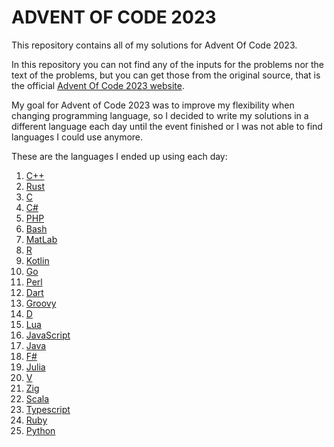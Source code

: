 # ADVENT OF CODE 2023

This repository contains all of my solutions for Advent Of Code 2023.

In this repository you can not find any of the inputs for the problems nor the text of the problems, but you can get those from the original source, that is the official [Advent Of Code 2023 website](https://adventofcode.com/2023).

My goal for Advent of Code 2023 was to improve my flexibility when changing programming language, so I decided to write my solutions in a different language each day until the event finished or I was not able to find languages I could use anymore.

These are the languages I ended up using each day:

<ol>
    <li> <a href="https://isocpp.org/">C++</a> </li>
    <li> <a href="https://www.rust-lang.org/">Rust</a> </li>
    <li> <a href="https://www.gnu.org/software/gnu-c-manual/">C</a> </li>
    <li> <a href="https://learn.microsoft.com/en-us/dotnet/csharp/">C#</a> </li>
    <li> <a href="https://www.php.net/">PHP</a> </li>
    <li> <a href="https://www.gnu.org/software/bash/">Bash</a> </li>
    <li> <a href="https://mathworks.com/">MatLab</a> </li>
    <li> <a href="https://www.r-project.org/">R</a> </li>
    <li> <a href="https://kotlinlang.org/">Kotlin</a> </li>
    <li> <a href="https://go.dev/">Go</a> </li>
    <li> <a href="https://www.perl.org/">Perl</a> </li>
    <li> <a href="https://dart.dev/">Dart</a> </li>
    <li> <a href="https://groovy-lang.org/">Groovy</a> </li>
    <li> <a href="https://dlang.org/">D</a> </li>
    <li> <a href="https://www.lua.org/">Lua</a> </li>
    <li> <a href="https://www.javascript.com/">JavaScript</a> </li>
    <li> <a href="https://www.java.com/">Java</a> </li>
    <li> <a href="https://fsharp.org/">F#</a> </li>
    <li> <a href="https://julialang.org/">Julia</a> </li>
    <li> <a href="https://vlang.io/">V</a> </li>
    <li> <a href="https://ziglang.org/">Zig</a> </li>
    <li> <a href="https://www.scala-lang.org/">Scala</a> </li>
    <li> <a href="https://www.typescriptlang.org/">Typescript</a> </li>
    <li> <a href="https://www.ruby-lang.org/">Ruby</a> </li>
    <li> <a href="https://www.python.org/">Python</a> </li>
</ol>